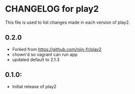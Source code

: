 # CHANGELOG for play2

This file is used to list changes made in each version of play2.

## 0.2.0

* Forked from https://github.com/njin-fr/play2
* chown'd so vagrant can run app
* updated default to 2.1.3

## 0.1.0:

* Initial release of play2
